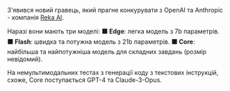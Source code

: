 <!--
date: 2024-04-24T13:26:13
-->

З'явився новий гравець, який прагне конкурувати з OpenAI та Anthropic - компанія [Reka AI](https://www.reka.ai/). 

Наразі вони мають три моделі:
**🟧 Edge**: легка модель з 7b параметрів.
**🟧 Flash**: швидка та потужна модель з 21b параметрів.
**🟧 Core**: найбільша та найпотужніша модель для складних завдань (розмір невідомий).

На немультимодальних тестах з генерації коду з текстових інструкцій, схоже, Core  поступається GPT-4 та Claude-3-Opus.